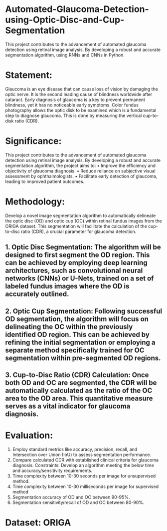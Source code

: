 # Automated-Glaucoma-Detection-using-Optic-Disc-and-Cup-Segmentation
This project contributes to the advancement of automated glaucoma detection using retinal image analysis. By developing a robust and accurate segmentation algorithm, using RNNs and CNNs in Python.

# Statement:
Glaucoma is an eye disease that can cause loss of vision by damaging the optic nerve. It is the second leading cause of blindness worldwide after cataract. Early diagnosis of glaucoma is a key to prevent permanent blindness, yet it has no noticeable early symptoms. Color fundus photography allows the optic disk to be examined which is a fundamental step to diagnose glaucoma. This is done by measuring the vertical cup-to-disk ratio (CDR).

# Significance:
This project contributes to the advancement of automated glaucoma detection using retinal image analysis. By developing a robust and accurate segmentation algorithm, the project aims to:
• Improve the efficiency and objectivity of glaucoma diagnosis.
• Reduce reliance on subjective visual assessment by ophthalmologists.
• Facilitate early detection of glaucoma, leading to improved patient outcomes.

# Methodology:
Develop a novel image segmentation algorithm to automatically delineate the optic disc (OD) and optic cup (OC) within retinal fundus images from the ORIGA dataset. This segmentation will facilitate the calculation of the cup-to-disc ratio (CDR), a crucial parameter for glaucoma detection.

## 1. Optic Disc Segmentation: The algorithm will be designed to first segment the OD region. This can be achieved by employing deep learning architectures, such as convolutional neural networks (CNNs) or U-Nets, trained on a set of labeled fundus images where the OD is accurately outlined.
## 2. Optic Cup Segmentation: Following successful OD segmentation, the algorithm will focus on delineating the OC within the previously identified OD region. This can be achieved by refining the initial segmentation or employing a separate method specifically trained for OC segmentation within pre-segmented OD regions.

## 3. Cup-to-Disc Ratio (CDR) Calculation: Once both OD and OC are segmented, the CDR will be automatically calculated as the ratio of the OC area to the OD area. This quantitative measure serves as a vital indicator for glaucoma diagnosis.

# Evaluation:
1. Employ standard metrics like accuracy, precision, recall, and Intersection over Union (IoU) to assess segmentation performance.
2. Compare calculated CDR with established clinical criteria for glaucoma diagnosis.
Constraints:
Develop an algorithm meeting the below time and accuracy/sensitivity requirements.
1. Time complexity between 10-30 seconds per image for unsupervised method.
2. Time complexity between 10-30 milliseconds per image for supervised method
3. Segmentation accuracy of OD and OC between 90-95%.
4. Segmentation sensitivity/recall of OD and OC between 80-90%.

# Dataset: ORIGA
